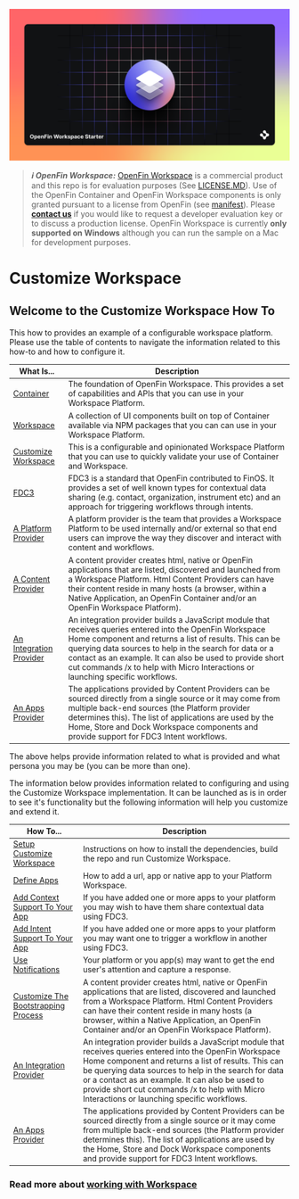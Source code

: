 ![OpenFin Workspace - Customize Workspace - Creating a custom workspace platform](../../assets/OpenFin-Workspace-Starter.png)

> **_:information_source: OpenFin Workspace:_** [OpenFin Workspace](https://www.openfin.co/workspace/) is a commercial product and this repo is for evaluation purposes (See [LICENSE.MD](LICENSE.MD)). Use of the OpenFin Container and OpenFin Workspace components is only granted pursuant to a license from OpenFin (see [manifest](public/manifest.fin.json)). Please [**contact us**](https://www.openfin.co/workspace/poc/) if you would like to request a developer evaluation key or to discuss a production license.
> OpenFin Workspace is currently **only supported on Windows** although you can run the sample on a Mac for development purposes.

# Customize Workspace

## Welcome to the Customize Workspace How To

This how to provides an example of a configurable workspace platform. Please use the table of contents to navigate the information related to this how-to and how to configure it.

| What Is...                                                                                        | Description                                                                                                                                                                                                                                                                                                                                                 |
| ---------------------------------------------------------------------------------------------- | ----------------------------------------------------------------------------------------------------------------------------------------------------------------------------------------------------------------------------------------------------------------------------------------------------------------------------------------------------------- |
| [Container](./docs/what-is-container)             | The foundation of OpenFin Workspace. This provides a set of capabilities and APIs that you can use in your Workspace Platform.                                                                                                                                                                                |
| [Workspace](./docs/what-is-workspace)                                       | A collection of UI components built on top of Container available via NPM packages that you can can use in your Workspace Platform.                                                                                                                                           |
| [Customize Workspace](./docs/what-is-customize-workspace)                         | This is a configurable and opinionated Workspace Platform that you can use to quickly validate your use of Container and Workspace.                                                                                                           |
| [FDC3](./docs/what-is-fdc3)                                     | FDC3 is a standard that OpenFin contributed to FinOS. It provides a set of well known types for contextual data sharing (e.g. contact, organization, instrument etc) and an approach for triggering workflows through intents.                                                                                                                                             |
| [A Platform Provider](./docs/what-is-a-platform-provider)                       | A platform provider is the team that provides a Workspace Platform to be used internally and/or external so that end users can improve the way they discover and interact with content and workflows.                                                                                                                                                              |
| [A Content Provider](./docs/what-is-a-content-provider)                         | A content provider creates html, native or OpenFin applications that are listed, discovered and launched from a Workspace Platform. Html Content Providers can have their content reside in many hosts (a browser, within a Native Application, an OpenFin Container and/or an OpenFin Workspace Platform).                                                                                                                                                                                   |
| [An Integration Provider](./docs/what-is-an-integration-provider)                         | An integration provider builds a JavaScript module that receives queries entered into the OpenFin Workspace Home component and returns a list of results. This can be querying data sources to help in the search for data or a contact as an example. It can also be used to provide short cut commands /x to help with Micro Interactions or launching specific workflows.                                                                                                                                                             |
| [An Apps Provider](./docs/what-is-an-apps-provider)                                   | The applications provided by Content Providers can be sourced directly from a single source or it may come from multiple back-end sources (the Platform provider determines this). The list of applications are used by the Home, Store and Dock Workspace components and provide support for FDC3 Intent workflows.                                                                                                                                                                                     |

The above helps provide information related to what is provided and what persona you may be (you can be more than one).

The information below provides information related to configuring and using the Customize Workspace implementation. It can be launched as is in order to see it's functionality but the following information will help you customize and extend it.

| How To...                                                                                        | Description                                                                                                                                                                                                                                                                                                                                                 |
| ---------------------------------------------------------------------------------------------- | ----------------------------------------------------------------------------------------------------------------------------------------------------------------------------------------------------------------------------------------------------------------------------------------------------------------------------------------------------------- |
| [Setup Customize Workspace](./docs/how-to-setup-customize-workspace)             | Instructions on how to install the dependencies, build the repo and run Customize Workspace.                                                                                                                                                                               |
| [Define Apps](./docs/how-to-define-apps)                                       | How to add a url, app or native app to your Platform Workspace.                                                                                                                                           |
| [Add Context Support To Your App](./docs/how-to-add-context-support-to-your-app)                         | If you have added one or more apps to your platform you may wish to have them share contextual data using FDC3.                                                                                                           |
| [Add Intent Support To Your App](./docs/how-to-add-intent-support-to-your-app)                                     | If you have added one or more apps to your platform you may want one to trigger a workflow in another using FDC3.                                                                                                                                             |
| [Use Notifications](./docs/how-to-use-notifications)                       | Your platform or you app(s) may want to get the end user's attention and capture a response.                                                                                                                                                              |
| [Customize The Bootstrapping Process](./docs/what-is-a-content-provider)                         | A content provider creates html, native or OpenFin applications that are listed, discovered and launched from a Workspace Platform. Html Content Providers can have their content reside in many hosts (a browser, within a Native Application, an OpenFin Container and/or an OpenFin Workspace Platform).                                                                                                                                                                                   |
| [An Integration Provider](./docs/what-is-an-integration-provider)                         | An integration provider builds a JavaScript module that receives queries entered into the OpenFin Workspace Home component and returns a list of results. This can be querying data sources to help in the search for data or a contact as an example. It can also be used to provide short cut commands /x to help with Micro Interactions or launching specific workflows.                                                                                                                                                             |
| [An Apps Provider](./docs/what-is-an-apps-provider)                                   | The applications provided by Content Providers can be sourced directly from a single source or it may come from multiple back-end sources (the Platform provider determines this). The list of applications are used by the Home, Store and Dock Workspace components and provide support for FDC3 Intent workflows.                                                                                                                                                                                     |


### Read more about [working with Workspace](https://developers.openfin.co/of-docs/docs/overview-of-workspace)
